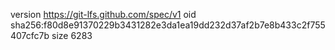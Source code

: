 version https://git-lfs.github.com/spec/v1
oid sha256:f80d8e91370229b3431282e3da1ea19dd232d37af2b7e8b433c2f755407cfc7b
size 6283
